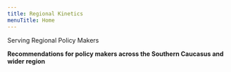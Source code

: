 ```yaml
---
title: Regional Kinetics
menuTitle: Home
---
```


Serving Regional Policy Makers

**Recommendations for policy makers across the Southern Caucasus and wider region**